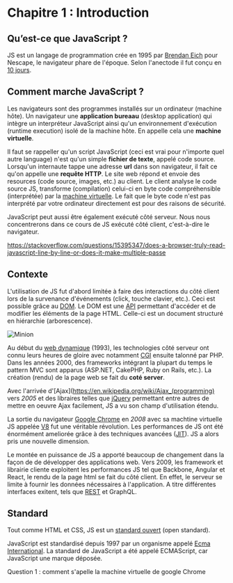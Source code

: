 # Chapitre 1 : Introduction

## Qu’est-ce que JavaScript ?
JS est un langage de programmation crée en 1995 par [Brendan Eich](https://en.wikipedia.org/wiki/Brendan_Eich) pour Nescape, le navigateur phare de l'époque. Selon l'anectode il fut conçu en [10 jours](https://brendaneich.com/tag/javascript/).

## Comment marche JavaScript ?
Les navigateurs sont des programmes installés sur un ordinateur (machine hôte). Un navigateur une **application bureaau** (desktop application) qui intègre un interpréteur JavaScript ainsi qu'un environnement d'exécution (runtime execution) isolé de la machine hôte. En appelle cela une **machine virtuelle**.

Il faut se rappeller qu'un script JavaScript (ceci est vrai pour n'importe quel autre language) n'est qu'un simple **fichier de texte**, appelé code source. Lorsqu'un internaute tappe une adresse **url** dans son navigateur, il fait ce qu'on appelle une **requête HTTP**. Le site web répond et envoie des resources (code source, images, etc.) au client.  Le client analyse le code source JS, transforme (compilation) celui-ci en byte code compréhensible (interprétée) par la [machine virtuelle](http://creativejs.com/2013/06/the-race-for-speed-part-2-how-javascript-compilers-work/index.html). Le fait que le byte code n'est pas interprété par votre ordinateur directement est pour des raisons de sécurité.

JavaScript peut aussi être également exécuté côté serveur. Nous nous concentrerons dans ce cours de JS exécuté côté client, c'est-à-dire le navigateur.

https://stackoverflow.com/questions/15395347/does-a-browser-truly-read-javascript-line-by-line-or-does-it-make-multiple-passe
## Contexte

L'utilisation de JS fut d'abord limitée à faire des interactions du côté client lors de la survenance d'événements (click, touche clavier, etc.). Ceci est possible grâce au [DOM](https://en.wikipedia.org/wiki/Document_Object_Model). Le DOM est une [API](https://en.wikipedia.org/wiki/Application_programming_interface) permettant d'accéder et de modifier les éléments de la page HTML. Celle-ci est un document structuré en hiérarchie (arborescence).

![Minion](https://upload.wikimedia.org/wikipedia/commons/thumb/5/5a/DOM-model.svg/220px-DOM-model.svg.png)

Au début du [web dynamique](http://royal.pingdom.com/2007/12/07/a-history-of-the-dynamic-web/) (1993), les technologies côté serveur ont connu leurs heures de gloire avec notamment [CGI](https://en.wikipedia.org/wiki/Common_Gateway_Interface) ensuite talonné par PHP. Dans les années 2000, des frameworks intégrant la plupart du temps le pattern MVC sont apparus (ASP.NET, CakePHP, Ruby on Rails, etc.). La création (rendu) de la page web se fait du **coté server**.

Avec l'arrivée d'[Ajax](https://en.wikipedia.org/wiki/Ajax_(programming) vers *2005* et des libraires telles que [jQuery](https://jquery.com/) permettant entre autres de mettre en oeuvre Ajax facilement, JS a vu son champ d'utilisation étendu.

La sortie du navigateur [Google Chrome](https://en.wikipedia.org/wiki/Google_Chrome) en *2008* avec sa machtine virtuelle JS appelée [V8](https://en.wikipedia.org/wiki/V8_(JavaScript_engine)) fut une véritable révolution. Les performances de JS ont été énormément ameliorée grâce à des techniques avancées ([JIT](https://en.wikipedia.org/wiki/Just-in-time_compilation)). JS a alors pris une nouvelle dimension.

Le montée en puissance de JS a apporté beaucoup de changement dans la façon de de développer des applications web. Vers 2009, les framework et librairie cliente exploitent les performances JS tel que Backbone, Angular et React, le rendu de la page html se fait du côté client. En effet, le serveur se limite à fournir les données nécessaires à l'application. A titre différentes interfaces exitent, tels que [REST](https://en.wikipedia.org/wiki/Representational_state_transfer) et GraphQL.

## Standard
Tout comme HTML et CSS, JS est un [standard ouvert](https://fr.wikipedia.org/wiki/Format_ouvert) (open standard).

JavaScript est standardisé depuis 1997 par un organisme appelé [Ecma International](https://www.ecma-international.org/default.htm). La standard de JavaScript a été appelé ECMAScript, car JavaScript une marque déposée.


Question 1 : comment s'apelle la machine virtuelle de google Chrome

